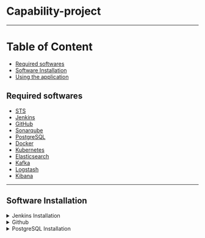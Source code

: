 # Capability-project
---

# Table of Content
* [Required softwares](#required_softwares)
* [Software Installation](#software_installation)
* [Using the application](#using-application)


## <a name="required_s oftwares"></a>Required softwares
* [STS](https://spring.io/tools)
* [Jenkins](https://jenkins.io/)
* [GitHub](https://github.com/)
* [Sonarqube](https://www.sonarqube.org/)
* [PostgreSQL](https://www.postgresql.org/)
* [Docker](https://www.docker.com/)
* [Kubernetes](https://kubernetes.io/)
* [Elasticsearch](https://www.elastic.co/products/elasticsearch)
* [Kafka](https://kafka.apache.org/)
* [Logstash](https://www.elastic.co/products/logstash)
* [Kibana](https://www.elastic.co/products/kibana)
---

## <a name="software_installation"></a>Software Installation

<details>
  
<summary>Jenkins Installation</summary>

 **Step 1 — Installing Jenkins**

* First, we'll add the repository key to the system.
  ```
  $ wget -q -O - https://pkg.jenkins.io/debian/jenkins-ci.org.key | sudo apt-key add -
  ```
* When the key is added, the system will return OK. Next, we'll append the Debian package repository address to the server's sources.list:
  ```
  $ echo deb https://pkg.jenkins.io/debian-stable binary/ | sudo tee /etc/apt/sources.list.d/jenkins.list
  ```
* When both of these are in place, we'll run update so that apt-get will use the new repository:
  ```
  $ sudo apt-get update
  ```
* Finally, we'll install Jenkins and its dependencies, including Java:
  ```
  $ sudo apt-get install jenkins
  ```
 **Step 2 — Starting Jenkins**

* Now that Jenkins and its dependencies are in place, we'll start the Jenkins server.
  ```
  $ sudo systemctl start jenkins
  ```
* Since systemctl doesn't display output, we'll use its status command to verify that it started successfully:
  ```
  $ sudo systemctl status jenkins
  ```
* If everything went well, the beginning of the output should show that the service is active and configured to start at boot:
  ```
  Output
  ● jenkins.service - LSB: Start Jenkins at boot time
  Loaded: loaded (/etc/init.d/jenkins; bad; vendor preset: enabled)
  Active:active (exited) since Thu 2017-04-20 16:51:13 UTC; 2min 7s ago
    Docs: man:systemd-sysv-generator(8)
  ```
 **Step 3 — Opening the Firewall**  
* By default, Jenkins runs on port 8080, so we'll open that port using ufw:
  ```
  $ sudo ufw allow 8080
  ```
* We can see the new rules by checking UFW's status.
  ```
  $ sudo ufw status
  ```
* We should see that traffic is allowed to port 8080 from anywhere:
  ```
  Output
  Status: active

  To                         Action      From
  --                         ------      ----
  OpenSSH                    ALLOW       Anywhere
  8080                       ALLOW       Anywhere
  OpenSSH (v6)               ALLOW       Anywhere (v6)
  8080 (v6)                  ALLOW       Anywhere (v6)
  ```
* Note: If the firewall is inactive, the following commands will make sure that OpenSSH is allowed and then enable it.
  ```
  $ sudo ufw allow OpenSSH
  $ sudo ufw enable
  ```
 **Step 4 — Setting up Jenkins**
* To set up our installation, we'll visit Jenkins on its default port, 8080, using the server domain name or IP address: http://ip_address_or_domain_name:8080

* We should see "Unlock Jenkins" screen, which displays the location of the initial password
![unlock-jenkins](images/unlock-jenkins.png)
* In the terminal window, we'll use the cat command to display the password:
  ```
  $ sudo cat /var/lib/jenkins/secrets/initialAdminPassword
  ```
* We'll copy the 32-character alphanumeric password from the terminal and paste it into the "Administrator password" field, then click "Continue". The next screen presents the option of installing suggested plugins or selecting specific plugins.
![jenkins-customize](images/jenkins-customize.png)
* We'll click the "Install suggested plugins" option, which will immediately begin the installation process.
![jenkins-plugins](images/jenkins-plugins.png)
* When the installation is complete, we'll be prompted to set up the first administrative user. It's possible to skip this step and continue as admin using the initial password we used above, but we'll take a moment to create the user.
![jenkins-first-admin](images/jenkins-first-admin.png)
* Once the first admin user is in place, you should see a "Jenkins is ready!" confirmation screen.
![jenkins-ready](images/jenkins-ready.png)
* Click start using jenkins to visit the main Jenkins dashboard.
![jenkins-using](images/jenkins-using.png)

* At this point, Jenkins has been successfully installed.
</details>

<details>
<summary>Github</summary>

* Create account on github so that you can store your code in online repository.
</details>

<details>
<summary>PostgreSQL Installation</summary>
  
* Before proceeding with installation of any kind of package, use the following command to update your Ubuntu system. To execute this command, remember to login from non-root user with sudo privileges. 
  ```
  $ sudo apt-get update
  ```
* Now install postgresql using this command.
  ```
  $ sudo apt-get install postgresql postgresql-contrib
  ```
  **Using postgresql**
  
* Start the postgresql service by using folowing command:
  ```
  $ sudo service postgresql start
  ```
* locate pg_hba.conf file in your system using command:
  ```
  $ locate pg_hba.conf
  ```
* add following line in _IPV4 local connection_ of pg_hba.conf file so that docker image can be connected to your local databse.
  ```
  host    all   	        all             <ip address of your machine>/32         md5
  ```
* Switch over to the postgres account on your server by typing:
  ```
  $ sudo -i -u postgres
  ```
* You can now access a Postgres prompt immediately by typing:
  ```
  $ psql
  ```
* You will be logged in and able to interact with the database management system right away.

* Exit out of the PostgreSQL prompt by typing:
  ```
  postgres=# \q
  ```
</details>
